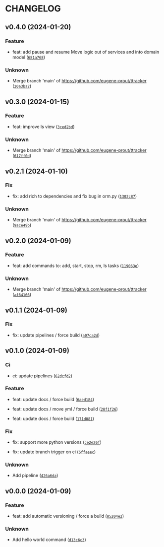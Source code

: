 # CHANGELOG



## v0.4.0 (2024-01-20)

### Feature

* feat: add pause and resume
Move logic out of services and into domain model ([`681a768`](https://github.com/eugene-prout/ttracker/commit/681a76833b19858a47ce5b2bba78c9aacd0dec6e))

### Unknown

* Merge branch &#39;main&#39; of https://github.com/eugene-prout/ttracker ([`20a3ba2`](https://github.com/eugene-prout/ttracker/commit/20a3ba23bb728f2a6cda872fd9c24ebd1e4f5b61))


## v0.3.0 (2024-01-15)

### Feature

* feat: improve ls view ([`3ced2bd`](https://github.com/eugene-prout/ttracker/commit/3ced2bd0e8dd0371b810fe4018a4137381b0c969))

### Unknown

* Merge branch &#39;main&#39; of https://github.com/eugene-prout/ttracker ([`617ff0d`](https://github.com/eugene-prout/ttracker/commit/617ff0df8864a7c9c192c1c27f109a363d0dd957))


## v0.2.1 (2024-01-10)

### Fix

* fix: add rich to dependencies and fix bug in orm.py ([`1302c87`](https://github.com/eugene-prout/ttracker/commit/1302c87701468f3e97cc5bf32d07c415cf023995))

### Unknown

* Merge branch &#39;main&#39; of https://github.com/eugene-prout/ttracker ([`9ace49b`](https://github.com/eugene-prout/ttracker/commit/9ace49b81435ca93edcf4ec04a6f789d9beb6761))


## v0.2.0 (2024-01-09)

### Feature

* feat: add commands to: add, start, stop, rm, ls tasks ([`119063e`](https://github.com/eugene-prout/ttracker/commit/119063ee5c8f1bc0a48c1263bdff890c2be4f913))

### Unknown

* Merge branch &#39;main&#39; of https://github.com/eugene-prout/ttracker ([`af64166`](https://github.com/eugene-prout/ttracker/commit/af64166e9808109e4abd6a14afe68eba19c7d233))


## v0.1.1 (2024-01-09)

### Fix

* fix: update pipelines / force build ([`a07ca2d`](https://github.com/eugene-prout/ttracker/commit/a07ca2dabd256a8599e5ed41f121e9d827eb78e9))


## v0.1.0 (2024-01-09)

### Ci

* ci: update pipelines ([`62dcfd2`](https://github.com/eugene-prout/ttracker/commit/62dcfd25070d103b9b752e4abf6f251d1e3d1f6b))

### Feature

* feat: update docs / force build ([`6aed184`](https://github.com/eugene-prout/ttracker/commit/6aed1845f7c0cd2792a923553423bc913e9bc1c7))

* feat: update docs / move yml / force build ([`28f1f26`](https://github.com/eugene-prout/ttracker/commit/28f1f26e64e829e328efd68e73c99b2802a1a42f))

* feat: update docs / force build ([`171d081`](https://github.com/eugene-prout/ttracker/commit/171d081d90fc57ddb4a633a10203448c2cd2ee67))

### Fix

* fix: support more python versions ([`ce2e26f`](https://github.com/eugene-prout/ttracker/commit/ce2e26fb76ca9287d03bf3918267679ef0b689cb))

* fix: update branch trigger on ci ([`6ffaeec`](https://github.com/eugene-prout/ttracker/commit/6ffaeec2714598072b93b3708718fc41cb1e93b8))

### Unknown

* Add pipeline ([`426a6da`](https://github.com/eugene-prout/ttracker/commit/426a6dae090b2a373d35eeac0d50ce4a10dfa4c8))


## v0.0.0 (2024-01-09)

### Feature

* feat: add automatic versioning / force a build ([`85204e2`](https://github.com/eugene-prout/ttracker/commit/85204e2885b8135ac6d27e37ddd2b90cd6e791b8))

### Unknown

* Add hello world command ([`d13c6c3`](https://github.com/eugene-prout/ttracker/commit/d13c6c369575d3ad1df73d1a0f71bdcdb8378359))
